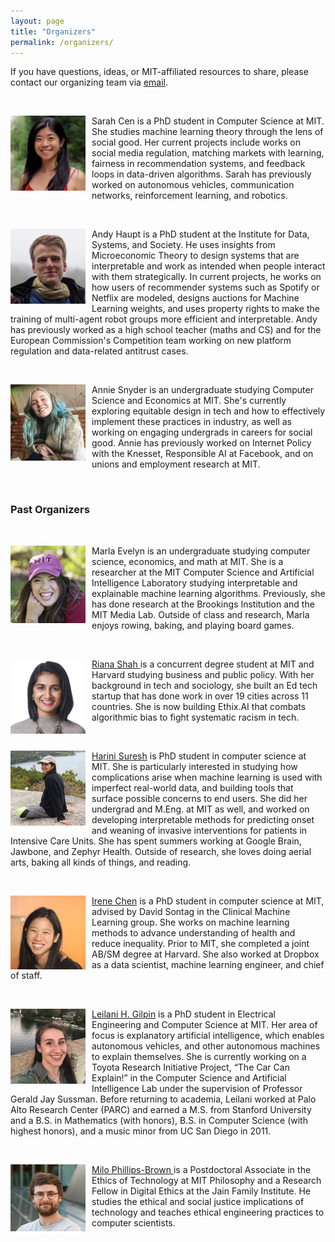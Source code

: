 ```yaml
---
layout: page
title: "Organizers"
permalink: /organizers/
---
```


If you have questions, ideas, or MIT-affiliated resources to share, please contact our organizing team via [email](mailto:ai-ethics-admin@mit.edu).


<br>

<p>
<img src="/assets/headshots/sarah.JPG" alt="..." class="float-left mr-2" width="120px" style="float: left; margin-right: 10px;">
Sarah Cen is a PhD student in Computer Science at MIT. She studies machine learning theory through the lens of social good. Her current projects include works on social media regulation, matching markets with learning, fairness in recommendation systems, and feedback loops in data-driven algorithms. Sarah has previously worked on autonomous vehicles, communication networks, reinforcement learning, and robotics.
</p>

<br>

<p>
<img src="/assets/headshots/andy.JPG" alt="..." class="float-left mr-2" width="120px" style="float: left; margin-right: 10px;">
Andy Haupt is a PhD student at the Institute for Data, Systems, and Society. He uses insights from Microeconomic Theory to design systems that are interpretable and work as intended when people interact with them strategically. In current projects, he works on how users of recommender systems such as Spotify or Netflix are modeled, designs auctions for Machine Learning weights, and uses property rights to make the training of multi-agent robot groups more efficient and interpretable. Andy has previously worked as a high school teacher (maths and CS) and for the European Commission's Competition team working on new platform regulation and data-related antitrust cases.
</p>

<br>

<p>
<img src="/assets/headshots/Annie.JPG" alt="..." class="float-left mr-2" width="120px" style="float: left; margin-right: 10px;">
Annie Snyder is an undergraduate studying Computer Science and Economics at MIT. She's currently exploring equitable design in tech and how to effectively implement these practices in industry, as well as working on engaging undergrads in careers for social good. Annie has previously worked on Internet Policy with the Knesset, Responsible AI at Facebook, and on unions and employment research at MIT. 
</p>

<br>

### Past Organizers

<br>

<p>
<img src="/assets/headshots/marla.png" alt="..." class="float-left mr-2" width="120px" style="float: left; margin-right: 10px;">
Marla Evelyn is an undergraduate studying computer science, economics, and math at MIT. She is a researcher at the MIT Computer Science and Artificial Intelligence Laboratory studying interpretable and explainable machine learning algorithms. Previously, she has done research at the Brookings Institution and the MIT Media Lab. Outside of class and research, Marla enjoys rowing, baking, and playing board games. 
</p>

<br>

<p>
<img src="/assets/headshots/riana.jpg" alt="..." class="float-left mr-2" width="120px" style="float: left; margin-right: 10px;">
<a href="https://www.rianabshah.com/"> Riana Shah </a> is a concurrent degree student at MIT and Harvard studying business and public policy. With her background in tech and sociology, she built an Ed tech startup that has done work in over 19 cities across 11 countries. She is now building Ethix.AI that combats algorithmic bias to fight systematic racism in tech.
</p>

<br>

<p>
<img src="/assets/headshots/harini.jpg" alt="..." class="float-left mr-2" width="120px" style="float: left; margin-right: 10px;">
<a href="http://harinisuresh.com/">Harini Suresh</a> is PhD student in computer science at MIT. She is particularly interested in studying how complications arise when machine learning is used with imperfect real-world data, and building tools that surface possible concerns to end users. She did her undergrad and M.Eng. at MIT as well, and worked on developing interpretable methods for predicting onset and weaning of invasive interventions for patients in Intensive Care Units. She has spent summers working at Google Brain, Jawbone, and Zephyr Health. Outside of research, she loves doing aerial arts, baking all kinds of things, and reading.
</p>

<br>

<p>
<img src="/assets/headshots/irene.jpg" alt="..." class="float-left mr-2" width="120px" style="float: left; margin-right: 10px;">
<a href="http://irenechen.net">Irene Chen</a> is a PhD student in computer science at MIT, advised by David Sontag in the Clinical Machine Learning group. She works on machine learning methods to advance understanding of health and reduce inequality. Prior to MIT, she completed a joint AB/SM degree at Harvard. She also worked at Dropbox as a data scientist, machine learning engineer, and chief of staff.
</p>

<br>
<p>
<img src="/assets/headshots/leilani.jpg" alt="..." class="float-left mr-2" width="120px" style="float: left; margin-right: 10px;">
<a href="http://people.csail.mit.edu/lgilpin/">Leilani H. Gilpin</a> is a PhD student in Electrical Engineering and Computer Science at MIT.  Her area of focus is explanatory artificial intelligence, which enables autonomous vehicles, and other autonomous machines to explain themselves. She is currently working on a Toyota Research Initiative Project, “The Car Can Explain!” in the Computer Science and Artificial Intelligence Lab under the supervision of Professor Gerald Jay Sussman.  Before returning to academia, Leilani worked at Palo Alto Research Center (PARC) and earned a M.S. from Stanford University and a  B.S. in Mathematics (with honors), B.S. in Computer Science (with highest honors), and a music minor from UC San Diego in 2011. 
</p>

<br>

<p>
<img src="/assets/headshots/milo.png" alt="..." class="float-left mr-2" width="120px" style="float: left; margin-right: 10px;">
<a href="http://www.milopb.com/"> Milo Phillips-Brown </a> is a Postdoctoral Associate in the Ethics of Technology at MIT Philosophy and a Research Fellow in Digital Ethics at the Jain Family Institute. He studies the ethical and social justice implications of technology and teaches ethical engineering practices to computer scientists.
</p>

<br>
